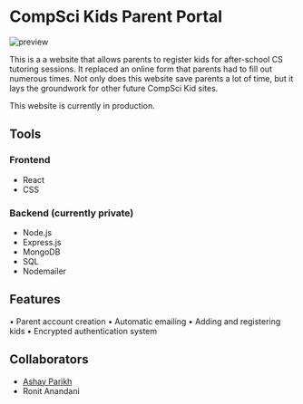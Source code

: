 # CompSci Kids Parent Portal

![preview](https://ashayp.com/images/projects/cskparents.PNG)

This is a a website that allows parents to register kids for after-school CS tutoring sessions. It replaced an online form that parents had to fill out numerous times. Not only does this website save parents a lot of time, but it lays the groundwork for other future CompSci Kid sites.

This website is currently in production.

## Tools

### Frontend

- React
- CSS

### Backend (currently private)

- Node.js
- Express.js
- MongoDB
- SQL
- Nodemailer

## Features

• Parent account creation
• Automatic emailing
• Adding and registering kids
• Encrypted authentication system

## Collaborators

* [Ashay Parikh](https://ashayp.com/)
* Ronit Anandani
